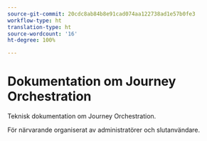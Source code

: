 ```yaml
---
source-git-commit: 20cdc8ab84b8e91cad074aa122738ad1e57b0fe3
workflow-type: ht
translation-type: ht
source-wordcount: '16'
ht-degree: 100%

---
```

# Dokumentation om Journey Orchestration

Teknisk dokumentation om Journey Orchestration.

För närvarande organiserat av administratörer och slutanvändare.
